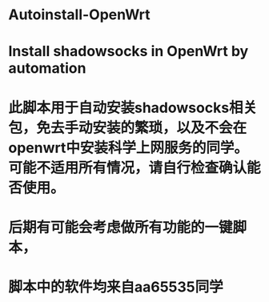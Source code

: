 # Autoinstall-OpenWrt

# Install shadowsocks in OpenWrt by automation

# 此脚本用于自动安装shadowsocks相关包，免去手动安装的繁琐，以及不会在openwrt中安装科学上网服务的同学。可能不适用所有情况，请自行检查确认能否使用。
# 后期有可能会考虑做所有功能的一键脚本，
# 脚本中的软件均来自aa65535同学
